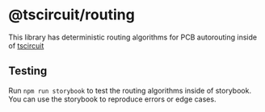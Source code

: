 # @tscircuit/routing

This library has deterministic routing algorithms for PCB autorouting inside
of [tscircuit](https://tscircuit.com)

## Testing

Run `npm run storybook` to test the routing algorithms inside of storybook. You
can use the storybook to reproduce errors or edge cases.
